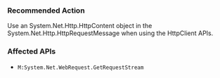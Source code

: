 ### Recommended Action
Use an System.Net.Http.HttpContent object in the System.Net.Http.HttpRequestMessage when using the HttpClient APIs.

### Affected APIs
* `M:System.Net.WebRequest.GetRequestStream`
